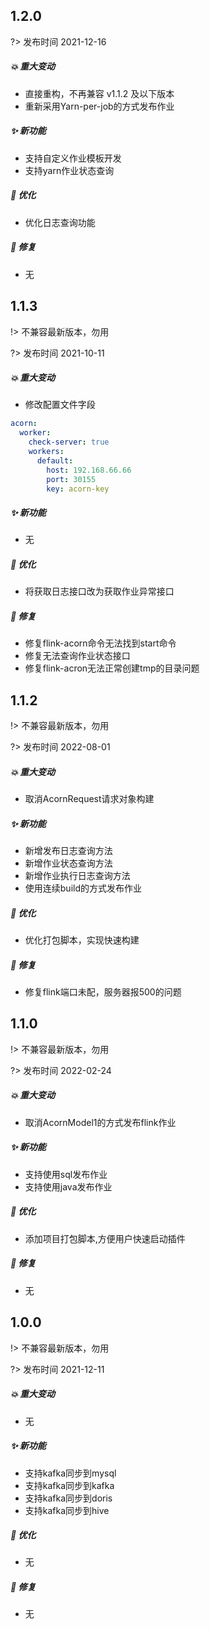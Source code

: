 ## **1.2.0**

?> 发布时间 2021-12-16

##### 💥️ 重大变动

- 直接重构，不再兼容 v1.1.2 及以下版本
- 重新采用Yarn-per-job的方式发布作业

##### ✨ 新功能

- 支持自定义作业模板开发
- 支持yarn作业状态查询

##### 🎨 优化

- 优化日志查询功能

##### 🐛 修复

- 无

## **1.1.3**

!> 不兼容最新版本，勿用

?> 发布时间 2021-10-11

##### 💥️ 重大变动

- 修改配置文件字段
  
```yml
acorn:
  worker:
    check-server: true
    workers:
      default:
        host: 192.168.66.66
        port: 30155
        key: acorn-key
```

##### ✨ 新功能

- 无

##### 🎨 优化

- 将获取日志接口改为获取作业异常接口

##### 🐛 修复

- 修复flink-acorn命令无法找到start命令
- 修复无法查询作业状态接口
- 修复flink-acron无法正常创建tmp的目录问题

## **1.1.2**

!> 不兼容最新版本，勿用

?> 发布时间 2022-08-01

##### 💥️ 重大变动

- 取消AcornRequest请求对象构建

##### ✨ 新功能

- 新增发布日志查询方法
- 新增作业状态查询方法
- 新增作业执行日志查询方法
- 使用连续build的方式发布作业

##### 🎨 优化

- 优化打包脚本，实现快速构建

##### 🐛 修复

- 修复flink端口未配，服务器报500的问题

## **1.1.0**

!> 不兼容最新版本，勿用

?> 发布时间 2022-02-24

##### 💥️ 重大变动

- 取消AcornModel1的方式发布flink作业

##### ✨ 新功能

- 支持使用sql发布作业
- 支持使用java发布作业

##### 🎨 优化

- 添加项目打包脚本,方便用户快速启动插件

##### 🐛 修复

- 无

## **1.0.0**

!> 不兼容最新版本，勿用

?> 发布时间 2021-12-11

##### 💥️ 重大变动

- 无

##### ✨ 新功能

- 支持kafka同步到mysql
- 支持kafka同步到kafka
- 支持kafka同步到doris
- 支持kafka同步到hive

##### 🎨 优化

- 无

##### 🐛 修复

- 无

